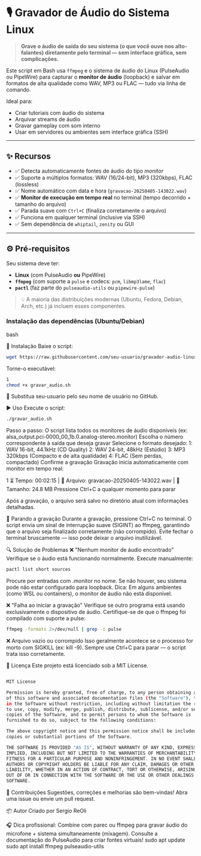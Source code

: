 
# 🎙️ Gravador de Áudio do Sistema Linux

> **Grave o áudio de saída do seu sistema (o que você ouve nos alto-falantes) diretamente pelo terminal — sem interface gráfica, sem complicações.**

Este script em Bash usa `ffmpeg` e o sistema de áudio do Linux (PulseAudio ou PipeWire) para capturar o **monitor de áudio** (loopback) e salvar em formatos de alta qualidade como WAV, MP3 ou FLAC — tudo via linha de comando.

Ideal para:  
- Criar tutoriais com áudio do sistema  
- Arquivar streams de áudio  
- Gravar gameplay com som interno  
- Usar em servidores ou ambientes sem interface gráfica (SSH)

---

## ✨ Recursos

- ✅ Detecta automaticamente fontes de áudio do tipo *monitor*  
- ✅ Suporte a múltiplos formatos: WAV (16/24-bit), MP3 (320kbps), FLAC (lossless)  
- ✅ Nome automático com data e hora (`gravacao-20250405-143022.wav`)  
- ✅ **Monitor de execução em tempo real** no terminal (tempo decorrido + tamanho do arquivo)  
- ✅ Parada suave com `Ctrl+C` (finaliza corretamente o arquivo)  
- ✅ Funciona em qualquer terminal (inclusive via SSH)  
- ✅ Sem dependência de `whiptail`, `zenity` ou GUI

---

## ⚙️ Pré-requisitos

Seu sistema deve ter:

- **Linux** (com PulseAudio **ou** PipeWire)
- **`ffmpeg`** (com suporte a `pulse` e codecs: `pcm`, `libmp3lame`, `flac`)
- **`pactl`** (faz parte do `pulseaudio-utils` ou `pipewire-pulse`)

> 💡 A maioria das distribuições modernas (Ubuntu, Fedora, Debian, Arch, etc.) já incluem esses componentes.

### Instalação das dependências (Ubuntu/Debian)

bash


🚀 Instalação
Baixe o script:
```bash
wget https://raw.githubusercontent.com/seu-usuario/gravador-audio-linux/main/gravar_audio.sh
```

Torne-o executável:

```bash
1
chmod +x gravar_audio.sh
```

🔁 Substitua seu-usuario pelo seu nome de usuário no GitHub. 

▶️ Uso
Execute o script:

```bash
./gravar_audio.sh
```

Passo a passo:
O script lista todos os monitores de áudio disponíveis (ex: alsa_output.pci-0000_00_1b.0.analog-stereo.monitor)
Escolha o número correspondente à saída que deseja gravar
Selecione o formato desejado:
1: WAV 16-bit, 44.1kHz (CD Quality)
2: WAV 24-bit, 48kHz (Estúdio)
3: MP3 320kbps (Compacto e de alta qualidade)
4: FLAC (Sem perdas, compactado)
Confirme a gravação
Gravação inicia automaticamente com monitor em tempo real:


1
⏳ Tempo: 00:02:15 | 📁 Arquivo: gravacao-20250405-143022.wav | 📏 Tamanho: 24.8 MB
Pressione Ctrl+C a qualquer momento para parar

Após a gravação, o arquivo será salvo no diretório atual com informações detalhadas.

🛑 Parando a gravação
Durante a gravação, pressione Ctrl+C no terminal.
O script envia um sinal de interrupção suave (SIGINT) ao ffmpeg, garantindo que o arquivo seja finalizado corretamente (não corrompido).
Evite fechar o terminal bruscamente — isso pode deixar o arquivo inutilizável.

🔍 Solução de Problemas
❌ "Nenhum monitor de áudio encontrado"
Verifique se o áudio está funcionando normalmente.
Execute manualmente:

```bash
pactl list short sources
```

Procure por entradas com .monitor no nome. Se não houver, seu sistema pode não estar configurado para loopback.
Dica: Em alguns ambientes (como WSL ou containers), o monitor de áudio não está disponível. 

❌ "Falha ao iniciar a gravação"
Verifique se outro programa está usando exclusivamente o dispositivo de áudio.
Certifique-se de que o ffmpeg foi compilado com suporte a pulse:

```bash
ffmpeg -formats 2>/dev/null | grep -i pulse
```

❌ Arquivo vazio ou corrompido
Isso geralmente acontece se o processo for morto com SIGKILL (ex: kill -9).
Sempre use Ctrl+C para parar — o script trata isso corretamente.

📄 Licença
Este projeto está licenciado sob a MIT License.

```bash

MIT License

Permission is hereby granted, free of charge, to any person obtaining a copy
of this software and associated documentation files (the "Software"), to deal
in the Software without restriction, including without limitation the rights
to use, copy, modify, merge, publish, distribute, sublicense, and/or sell
copies of the Software, and to permit persons to whom the Software is
furnished to do so, subject to the following conditions:

The above copyright notice and this permission notice shall be included in all
copies or substantial portions of the Software.

THE SOFTWARE IS PROVIDED "AS IS", WITHOUT WARRANTY OF ANY KIND, EXPRESS OR
IMPLIED, INCLUDING BUT NOT LIMITED TO THE WARRANTIES OF MERCHANTABILITY,
FITNESS FOR A PARTICULAR PURPOSE AND NONINFRINGEMENT. IN NO EVENT SHALL THE
AUTHORS OR COPYRIGHT HOLDERS BE LIABLE FOR ANY CLAIM, DAMAGES OR OTHER
LIABILITY, WHETHER IN AN ACTION OF CONTRACT, TORT OR OTHERWISE, ARISING FROM,
OUT OF OR IN CONNECTION WITH THE SOFTWARE OR THE USE OR OTHER DEALINGS IN THE
SOFTWARE.

```

🙌 Contribuições
Sugestões, correções e melhorias são bem-vindas! Abra uma issue ou envie um pull request.

📦 Autor
Criado por Sergio ReOli

🎧 Dica profissional: Combine com parec ou ffmpeg para gravar áudio do microfone + sistema simultaneamente (mixagem). Consulte a documentação do PulseAudio para criar fontes virtuais! 
sudo apt update
sudo apt install ffmpeg pulseaudio-utils
